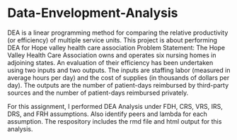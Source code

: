 # Data-Envelopment-Analysis
DEA is a linear programming method for comparing the relative productivity (or efficiency) of multiple service units. This project is about performing DEA for Hope valley health care association 
Problem Statement: The Hope Valley Health Care Association owns and operates six nursing homes in adjoining states. An evaluation of their efficiency has been undertaken using two inputs and two outputs. The inputs are staffing labor (measured in average hours per day) and the cost of supplies (in thousands of dollars per day). The outputs are the number of patient-days reimbursed by third-party sources and the number of patient-days reimbursed privately.

For this assignment, I performed DEA Analysis under FDH, CRS, VRS, IRS, DRS, and FRH assumptions. Also identify peers and lambda for each assumption. The respository includes the rmd file and html output for this analysis.
